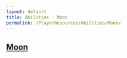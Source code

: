 ```yaml
---
layout: default
title: Abilities - Moon
permalink: /PlayerResources/Abilities/Moon/
---
```

## [Moon](#Moon)
